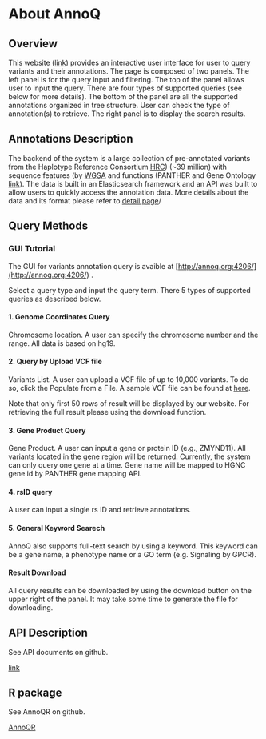 # About AnnoQ

## Overview
This website ([link](http://annoq.org:4206/)) provides an interactive user interface for user to query variants and their annotations. The page is composed of two panels. The left panel is for the query input and filtering. The top of the panel allows user to input the query. There are four types of supported queries (see below for more details). The bottom of the panel are all the supported annotations organized in tree structure. User can check the type of annotation(s) to retrieve. The right panel is to display the search results.

## Annotations Description

 The backend of the system is a large collection of pre-annotated variants from the Haplotype Reference Consortium [HRC](http://www.haplotype-reference-consortium.org/))  (~39 million) with sequence features (by [WGSA](https://sites.google.com/site/jpopgen/wgsa) and functions (PANTHER and Gene Ontology [link](pantherdb.org)). The data is built in an Elasticsearch framework and an API was built to allow users to quickly access the annotation data. More details about the data and its format please refer to [detail page](http://annoq.org/detail.html)/

## Query Methods

### GUI Tutorial 

The GUI for variants annotation query is avaible at [http://annoq.org:4206/](http://annoq.org:4206/) .

Select a query type and input the query term. There 5 types of supported queries as described below.


#### 1. Genome Coordinates Query 
Chromosome location. A user can specify the chromosome number and the range. All data is based on hg19.

#### 2. Query by Upload VCF file
Variants List. A user can upload a VCF file of up to 10,000 variants. To do so, click the Populate from a File. A sample VCF file can be found at [here](http://annoq.org/static/main/sample.vcf).

Note that only first 50 rows of result will be displayed by our website. For retrieving the full result please using the download function.

#### 3. Gene Product Query
Gene Product. A user can input a gene or protein ID (e.g., ZMYND11). All variants located in the gene region will be returned. Currently, the system can only query one gene at a time. Gene name will be mapped to HGNC gene id by PANTHER gene mapping API.


#### 4. rsID query
A user can input a single rs ID and retrieve annotations.

#### 5. General Keyword Searech
AnnoQ also supports full-text search by using a keyword. This keyword can be a gene name, a phenotype name or a GO term (e.g. Signaling by GPCR). 

#### Result Download
All query results can be downloaded by using the download button on the upper right of the panel. It may take some time to generate the file for downloading.

## API Description

See API documents on github.

[link](https://github.com/blueOwl/ex_api/blob/master/docs/docs.md)

## R package 

See AnnoQR on github.

[AnnoQR](https://github.com/blueOwl/AnnoQR)